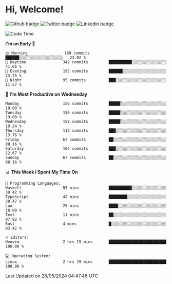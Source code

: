   # Hi, Welcome!
  ![Github badge](https://img.shields.io/github/followers/kraken-afk.svg?style=social&label=Follow&maxAge=2592000)
  [![Twitter badge](https://img.shields.io/badge/-Twitter-00acee?style=flat-square&logo=Twitter&logoColor=white)](https://twitter.com/trshppl)
  [![Linkedin badge](https://img.shields.io/badge/LinkedIn-0077B5?style=flat-square&logo=linkedin&logoColor=white)](https://www.linkedin.com/in/noveanrer)
<!--START_SECTION:waka-->
![Code Time](http://img.shields.io/badge/Code%20Time-224%20hrs%209%20mins-blue)

**I'm an Early 🐤** 

```text
🌞 Morning                189 commits         ██████░░░░░░░░░░░░░░░░░░░   23.02 % 
🌆 Daytime                342 commits         ██████████░░░░░░░░░░░░░░░   41.66 % 
🌃 Evening                195 commits         ██████░░░░░░░░░░░░░░░░░░░   23.75 % 
🌙 Night                  95 commits          ███░░░░░░░░░░░░░░░░░░░░░░   11.57 % 
```
📅 **I'm Most Productive on Wednesday** 

```text
Monday                   156 commits         █████░░░░░░░░░░░░░░░░░░░░   19.00 % 
Tuesday                  156 commits         █████░░░░░░░░░░░░░░░░░░░░   19.00 % 
Wednesday                158 commits         █████░░░░░░░░░░░░░░░░░░░░   19.24 % 
Thursday                 113 commits         ███░░░░░░░░░░░░░░░░░░░░░░   13.76 % 
Friday                   67 commits          ██░░░░░░░░░░░░░░░░░░░░░░░   08.16 % 
Saturday                 104 commits         ███░░░░░░░░░░░░░░░░░░░░░░   12.67 % 
Sunday                   67 commits          ██░░░░░░░░░░░░░░░░░░░░░░░   08.16 % 
```


📊 **This Week I Spent My Time On** 

```text
💬 Programming Languages: 
Haskell                  55 mins             ██████████░░░░░░░░░░░░░░░   39.42 % 
TypeScript               42 mins             ████████░░░░░░░░░░░░░░░░░   30.47 % 
Lua                      25 mins             ████░░░░░░░░░░░░░░░░░░░░░   18.00 % 
Text                     11 mins             ██░░░░░░░░░░░░░░░░░░░░░░░   07.92 % 
Rust                     4 mins              █░░░░░░░░░░░░░░░░░░░░░░░░   03.42 % 

🔥 Editors: 
Neovim                   2 hrs 19 mins       █████████████████████████   100.00 % 

💻 Operating System: 
Linux                    2 hrs 19 mins       █████████████████████████   100.00 % 
```


 Last Updated on 28/05/2024 04:47:46 UTC
<!--END_SECTION:waka-->